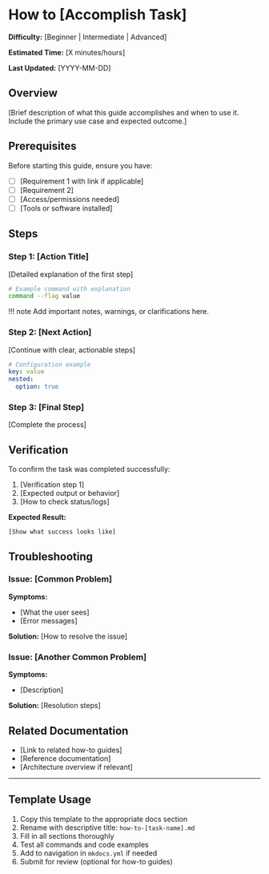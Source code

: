 # How to [Accomplish Task]

**Difficulty:** [Beginner | Intermediate | Advanced]

**Estimated Time:** [X minutes/hours]

**Last Updated:** [YYYY-MM-DD]

## Overview

[Brief description of what this guide accomplishes and when to use it. Include the primary use case and expected outcome.]

## Prerequisites

Before starting this guide, ensure you have:

- [ ] [Requirement 1 with link if applicable]
- [ ] [Requirement 2]
- [ ] [Access/permissions needed]
- [ ] [Tools or software installed]

## Steps

### Step 1: [Action Title]

[Detailed explanation of the first step]

```bash
# Example command with explanation
command --flag value
```

!!! note
    Add important notes, warnings, or clarifications here.

### Step 2: [Next Action]

[Continue with clear, actionable steps]

```yaml
# Configuration example
key: value
nested:
  option: true
```

### Step 3: [Final Step]

[Complete the process]

## Verification

To confirm the task was completed successfully:

1. [Verification step 1]
2. [Expected output or behavior]
3. [How to check status/logs]

**Expected Result:**
```
[Show what success looks like]
```

## Troubleshooting

### Issue: [Common Problem]

**Symptoms:**
- [What the user sees]
- [Error messages]

**Solution:**
[How to resolve the issue]

### Issue: [Another Common Problem]

**Symptoms:**
- [Description]

**Solution:**
[Resolution steps]

## Related Documentation

- [Link to related how-to guides]
- [Reference documentation]
- [Architecture overview if relevant]

---

## Template Usage

1. Copy this template to the appropriate docs section
2. Rename with descriptive title: `how-to-[task-name].md`
3. Fill in all sections thoroughly
4. Test all commands and code examples
5. Add to navigation in `mkdocs.yml` if needed
6. Submit for review (optional for how-to guides)
